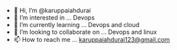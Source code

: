 - 👋 Hi, I’m @karuppaiahdurai
- 👀 I’m interested in ... Devops
- 🌱 I’m currently learning ... Devops and cloud
- 💞️ I’m looking to collaborate on ... Devops and linux
- 📫 How to reach me ... karuppaiahdurai123@gmail.com

<!---
karuppaiahdurai/karuppaiahdurai is a ✨ special ✨ repository because its `README.md` (this file) appears on your GitHub profile.
You can click the Preview link to take a look at your changes.
--->

